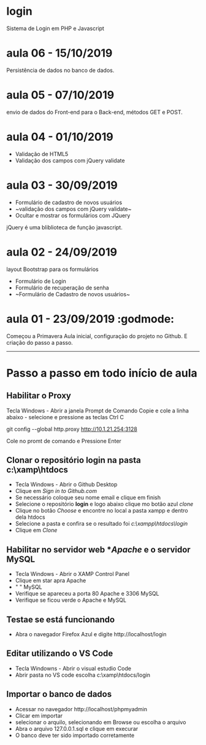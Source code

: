 # login
Sistema de Login em PHP e Javascript

# aula 06 - 15/10/2019 
Persistência de dados no banco de dados.

# aula 05 - 07/10/2019
envio de dados do Front-end para o Back-end,
métodos GET e POST.

# aula 04 - 01/10/2019
- Validação de HTML5
- Validação dos campos com jQuery validate

# aula 03 - 30/09/2019
- Formulário de cadastro de novos usuários 
- ~validação dos campos com jQuery validate~
- Ocultar e mostrar os formulários com JQuery

jQuery é uma bliblioteca de função javascript. 


# aula 02 - 24/09/2019
layout Bootstrap para os formulários
- Formulário de Login
- Formulário de recuperação de senha
- ~Formulário de Cadastro de novos usuários~


# aula 01 - 23/09/2019 :godmode:
Começou a Primavera 
Aula inicial, configuração do projeto no Github.
E criação do passo a passo.

---
# Passo a passo em todo início de aula 

## Habilitar o Proxy
Tecla Windows - Abrir a janela Prompt de Comando
Copie e cole a linha abaixo - selecione e pressione as teclas Ctrl C

git config --global http.proxy http://10.1.21.254:3128

Cole no promt de comando e 
Pressione Enter

## Clonar o repositório **login** na pasta **c:\xamp\htdocs**
 - Tecla Windows - Abrir o Github Desktop
 - Clique em *Sign in to Github.com*
 - Se necessário coloque seu nome  email e clique em finish
 - Selecione o repositório **login** e logo abaixo clique mo botão azul *clone*
 - Clique no botão *Choose* e encontre no local a pasta xampp e dentro dela htdocs
 - Selecione a pasta e confira se o resultado foi *c:\xampp\htdocs\login*
 - Clique em *Clone*
 
 ## Habilitar no servidor web **Apache* e o servidor **MySQL**
 - Tecla Windows - Abrir o XAMP Control Panel
 - Clique em star apra Apache
 - "                 " MySQL
 - Verifique se apareceu a porta 80 Apache e 3306 MySQL
 - Verifique se ficou verde o Apache e MySQL
 
 ## Testae se está funcionando 
 - Abra o navegador Firefox Azul e digite http://localhost/login
 
 ## Editar utilizando o VS Code 
 - Tecla Windowns - Abrir o visual estudio Code 
 - Abrir pasta no VS code escolha c:\xamp\htdocs/login
 
## Importar o banco de dados 
- Acessar no navegador http://localhost/phpmyadmin
- Clicar em importar 
- selecionar o arquilo, selecionando em Browse ou escolha o arquivo
- Abra o arquivo 127.0.0.1.sql e clique em execurar
- O banco deve ter sido importado corretamente
